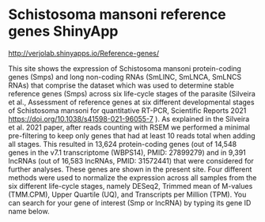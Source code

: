 # Schistosoma mansoni reference genes ShinyApp

http://verjolab.shinyapps.io/Reference-genes/

This site shows the expression of Schistosoma mansoni protein-coding genes (Smps) and long non-coding RNAs (SmLINC, SmLNCA, SmLNCS RNAs) that comprise the dataset which was used to determine stable reference genes (Smps) across six life-cycle stages of the parasite (Silveira et al., Assessment of reference genes at six different developmental stages of Schistosoma mansoni for quantitative RT-PCR, Scientific Reports 2021 https://doi.org/10.1038/s41598-021-96055-7 ).
As explained in the Silveira et al. 2021 paper, after reads counting with RSEM we performed a minimal pre-filtering to keep only genes that had at least 10 reads total when adding all stages. This resulted in 13,624 protein-coding genes (out of 14,548 genes in the v7.1 transcriptome (WBPS14), PMID: 27899279) and in 9,391 lncRNAs (out of 16,583 lncRNAs, PMID: 31572441) that were considered for further analyses. These genes are shown in the present site. Four different methods were used to normalize the expression across all samples from the six different life-cycle stages, namely DESeq2, Trimmed mean of M-values (TMM.CPM), Upper Quartile (UQ), and Transcripts per Million (TPM).
You can search for your gene of interest (Smp or lncRNA) by typing its gene ID name below.


